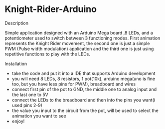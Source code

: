 # Knight-Rider-Arduino

Description

Simple application designed with an Arduino Mega board ,8 LEDs, and a potentiometer used to switch between 3 functioning modes. First animation represents the Knight Rider movement, the second one is just a simple PWM (Pulse width modulation) application and the third one is just using repetitive functions to play with the LEDs. 

Installation
- take the code and put it into a IDE that supports Arduino development
- you will need 8 LEDs, 8 resistors, 1 pot(10k), arduino mega(uno is fine too, but you have less pins for PWM), breadboard and wires
- connect first pin of the pot to GND, the middle one to analog input and the last one to 5V
- connect the LEDs to the breadboard and then into the pins you want(i used pins 2-9)
- the value you input to the circuit from the pot, will be used to select the animation you want to see
- enjoy!


